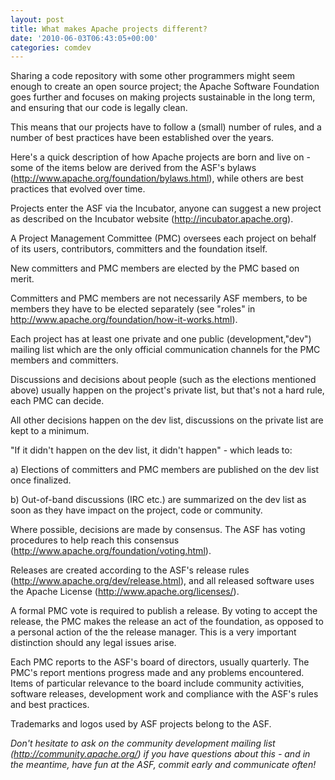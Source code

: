 ```yaml
---
layout: post
title: What makes Apache projects different?
date: '2010-06-03T06:43:05+00:00'
categories: comdev
---
```

Sharing a code repository with some other programmers might seem enough to create an open source project; the Apache Software Foundation goes further and focuses on making projects sustainable in the long term, and ensuring that our code is legally clean.

This means that our projects have to follow a (small) number of rules, and a number of best practices have been established over the years.

Here's a quick description of how Apache projects are born and live on - some of the items below are derived from the ASF's bylaws (<a href="http://www.apache.org/foundation/bylaws.html">http://www.apache.org/foundation/bylaws.html</a>), while others are best practices that evolved over time.

Projects enter the ASF via the Incubator, anyone can suggest a new project as described on the Incubator website (<a href="http://incubator.apache.org">http://incubator.apache.org</a>).

A Project Management Committee (PMC) oversees each project on behalf of its users, contributors, committers and the foundation itself.

New committers and PMC members are elected by the PMC based on merit.

Committers and PMC members are not necessarily ASF members, to be members they have to be elected separately (see "roles" in <a href="http://www.apache.org/foundation/how-it-works.html">http://www.apache.org/foundation/how-it-works.html</a>).

Each project has at least one private and one public (development,"dev") mailing list which are the only official communication channels for the PMC members and committers.

Discussions and decisions about people (such as the elections mentioned above) usually happen on the project's private list, but that's not a hard rule, each PMC can decide.

All other decisions happen on the dev list, discussions on the private list are kept to a minimum.

"If it didn't happen on the dev list, it didn't happen" - which leads to:

a) Elections of committers and PMC members are published on the dev list once finalized.

b) Out-of-band discussions (IRC etc.) are summarized on the dev list as soon as they have impact on the project, code or community.

Where possible, decisions are made by consensus. The ASF has voting procedures to help reach this consensus (<a href="http://www.apache.org/foundation/voting.html">http://www.apache.org/foundation/voting.html</a>).

Releases are created according to the ASF's release rules (<a href="http://www.apache.org/dev/release.html">http://www.apache.org/dev/release.html</a>), and all released software uses the Apache License (<a href="http://www.apache.org/licenses/">http://www.apache.org/licenses/</a>).

A formal PMC vote is required to publish a release. By voting to accept the release, the PMC makes the release an act of the foundation, as opposed to a personal action of the the release manager. This is a very important distinction should any legal issues arise.

Each PMC reports to the ASF's board of directors, usually quarterly. The PMC's report mentions progress made and any problems encountered. Items of particular relevance to the board include community activities,
software releases, development work and compliance with the ASF's rules and best practices.

Trademarks and logos used by ASF projects belong to the ASF.

<em>Don't hesitate to ask on the community development mailing list (<a href="http://community.apache.org/">http://community.apache.org/</a>) if you have questions about this - and in the meantime, have fun at the ASF, commit early and communicate often!</em>

